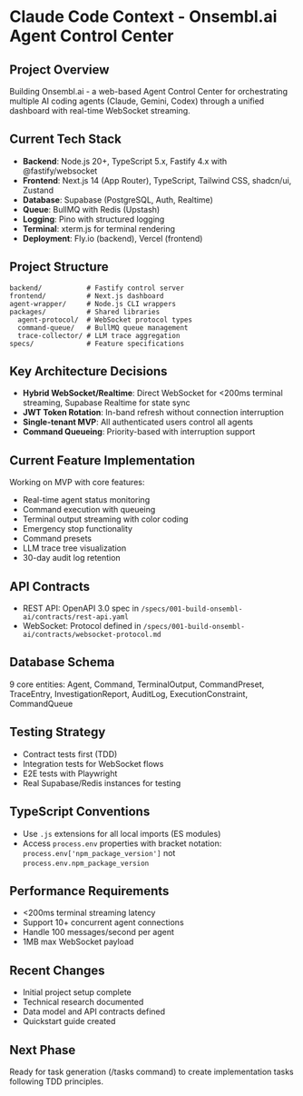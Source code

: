 # Claude Code Context - Onsembl.ai Agent Control Center

## Project Overview
Building Onsembl.ai - a web-based Agent Control Center for orchestrating multiple AI coding agents (Claude, Gemini, Codex) through a unified dashboard with real-time WebSocket streaming.

## Current Tech Stack
- **Backend**: Node.js 20+, TypeScript 5.x, Fastify 4.x with @fastify/websocket
- **Frontend**: Next.js 14 (App Router), TypeScript, Tailwind CSS, shadcn/ui, Zustand
- **Database**: Supabase (PostgreSQL, Auth, Realtime)
- **Queue**: BullMQ with Redis (Upstash)
- **Logging**: Pino with structured logging
- **Terminal**: xterm.js for terminal rendering
- **Deployment**: Fly.io (backend), Vercel (frontend)

## Project Structure
```
backend/           # Fastify control server
frontend/          # Next.js dashboard
agent-wrapper/     # Node.js CLI wrappers
packages/          # Shared libraries
  agent-protocol/  # WebSocket protocol types
  command-queue/   # BullMQ queue management
  trace-collector/ # LLM trace aggregation
specs/             # Feature specifications
```

## Key Architecture Decisions
- **Hybrid WebSocket/Realtime**: Direct WebSocket for <200ms terminal streaming, Supabase Realtime for state sync
- **JWT Token Rotation**: In-band refresh without connection interruption
- **Single-tenant MVP**: All authenticated users control all agents
- **Command Queueing**: Priority-based with interruption support

## Current Feature Implementation
Working on MVP with core features:
- Real-time agent status monitoring
- Command execution with queueing
- Terminal output streaming with color coding
- Emergency stop functionality
- Command presets
- LLM trace tree visualization
- 30-day audit log retention

## API Contracts
- REST API: OpenAPI 3.0 spec in `/specs/001-build-onsembl-ai/contracts/rest-api.yaml`
- WebSocket: Protocol defined in `/specs/001-build-onsembl-ai/contracts/websocket-protocol.md`

## Database Schema
9 core entities: Agent, Command, TerminalOutput, CommandPreset, TraceEntry, InvestigationReport, AuditLog, ExecutionConstraint, CommandQueue

## Testing Strategy
- Contract tests first (TDD)
- Integration tests for WebSocket flows
- E2E tests with Playwright
- Real Supabase/Redis instances for testing

## TypeScript Conventions
- Use `.js` extensions for all local imports (ES modules)
- Access `process.env` properties with bracket notation: `process.env['npm_package_version']` not `process.env.npm_package_version`

## Performance Requirements
- <200ms terminal streaming latency
- Support 10+ concurrent agent connections
- Handle 100 messages/second per agent
- 1MB max WebSocket payload

## Recent Changes
- Initial project setup complete
- Technical research documented
- Data model and API contracts defined
- Quickstart guide created

## Next Phase
Ready for task generation (/tasks command) to create implementation tasks following TDD principles.